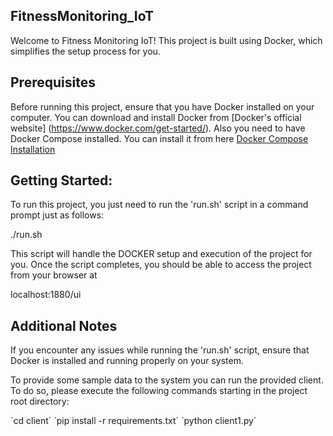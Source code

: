## FitnessMonitoring_IoT

Welcome to Fitness Monitoring IoT!
This project is built using Docker, which simplifies the setup process for you.

## Prerequisites

Before running this project, ensure that you have Docker installed on your computer.
You can download and install Docker from [Docker's official website]
(https://www.docker.com/get-started/).
Also you need to have Docker Compose installed. You can install it from here
[Docker Compose Installation](https://docs.docker.com/compose/install/)

## Getting Started:

To run this project, you just need to run the 'run.sh'
script in a command prompt just as follows:

 ./run.sh

This script will handle the DOCKER setup and execution of the project for you.
Once the script completes, you should be able to access the project from your browser at

localhost:1880/ui

## Additional Notes

If you encounter any issues while running the 'run.sh' script,
ensure that Docker is installed and running properly on your system.

To provide some sample data to the system you can run the provided client.
To do so, please execute the following commands starting in the project root 
directory:

´cd client´
´pip install -r requirements.txt´
´python client1.py´
